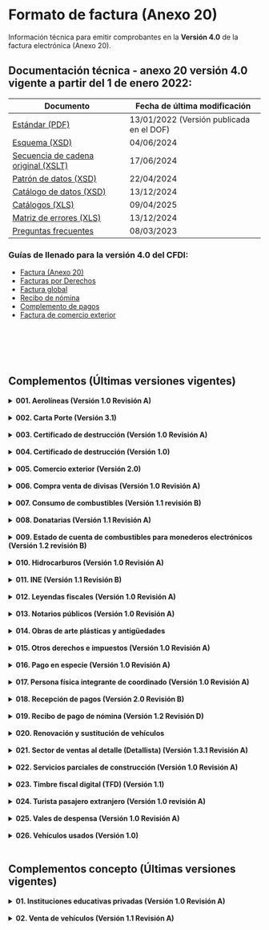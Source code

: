 # Formato de factura (Anexo 20)

 Información técnica para emitir comprobantes en la **Versión 4.0** de la factura electrónica (Anexo 20).


## Documentación técnica - anexo 20 versión 4.0 vigente a partir del 1 de enero 2022:

|Documento|Fecha de última modificación|
|---------|----------------------------|
|[Estándar (PDF)](CFDI/Version%204.0/Anexo20_2022.pdf) |13/01/2022 (Versión publicada en el DOF)|
|[Esquema (XSD)]() | 04/06/2024|
|[Secuencia de cadena original (XSLT)]()| 17/06/2024|
|[Patrón de datos (XSD)]()| 22/04/2024|
|[Catálogo de datos (XSD)]()| 13/12/2024|
|[Catálogos (XLS)]()| 09/04/2025|
|[Matriz de errores (XLS)]()| 13/12/2024|
|[Preguntas frecuentes]()|08/03/2023|


### Guías de llenado para la versión 4.0 del CFDI:

- [Factura (Anexo 20)]()
- [Facturas por Derechos]()
- [Factura global]()
- [Recibo de nómina]()
- [Complemento de pagos]()
- [Factura de comercio exterior]()


</br></br>
</br></br>

## Complementos (Últimas versiones vigentes)
[comment]: <> (1. Aerolíneas)
<details>
    <summary><strong>001. Aerolíneas (Versión 1.0 Revisión A)</strong></summary>
    <p>Complemento al Comprobante Fiscal Digital por Internet (CFDI) para el manejo de datos de aerolíneas para pasajeros.</p>
    <ul>
        <li><a href="" target="_blank">Estándar</a></li>
        <li><a href="" target="_blank">Esquema</a></li>
        <li><a href="" target="_blank">Secuencia cadena original (XSLT)</a></li>
        <li><a href="" target="_blank">Catálogos</a></li>
    </ul>
</details></br>

[comment]: <> (2. Carta Porte)
<details>
    <summary><strong>002. Carta Porte (Versión 3.1)</strong></summary>
    <p>Complemento para incorporar al Comprobante Fiscal Digital por Internet (CFDI), la información relacionada a los bienes y/o mercancías, ubicaciones de origen, puntos intermedios y destinos, así como lo referente al medio por el que se transportan; que circulen por vía terrestre, férrea, aérea o naveguen por vía marítima; además de incluir el traslado de hidrocarburos y petrolíferos.</p>
    <ul>
        <li><a href="https://verificacfdi.facturaelectronica.sat.gob.mx/verificaccp/default.aspx" target="_blank">Verifica el complemento:</a> Te permite verificar el complemento Carta Porte y te da la certeza de que se encuentra registrado en los controles del SAT.</li>
        <li><a href="" target="_blank">Estándar del complemento Carta Porte (PDF)</a></li>
        <li><a href="" target="_blank">Esquema del complemento Carta Porte (XSD)</a></li>
        <li><a href="" target="_blank">Secuencia cadena original (XSLT)</a></li>
        <li><a href="" target="_blank">Matriz de errores (XLS)</a></li>
        <li><a href="" target="_blank">Esquema de los catálogos (XSD)</a></li>
        <li><a href="" target="_blank">Catálogos del complemento (XLSX)</a></li>        
        <li>Instructivos de llenado:
            <ul>
                <li><a href="" target="_blank">Autotransporte</a></li>
                <li><a href="" target="_blank">Marítimo</a></li>
                <li><a href="" target="_blank">Aéreo</a></li>
                <li><a href="" target="_blank">Ferroviario</a></li>
            </ul>
        </li>
    </ul>
</details></br>

[comment]: <> (3. Certificado de destrucción)
<details>
    <summary><strong>003. Certificado de destrucción (Versión 1.0 Revisión A)</strong></summary>
    <p>Complemento para incluir los datos de identificación de los CFDI generados en Registro Fiscal.</p>
    <ul>        
        <li><a href="" target="_blank">Estándar</a></li>
        <li><a href="" target="_blank">Esquema (XSD)</a></li>
        <li><a href="" target="_blank">Secuencia cadena original (XSLT)</a></li>
        <li><a href="" target="_blank">Catálogos</a></li>
    </ul>
</details></br>

[comment]: <> (4. CFDI Registro fiscal)
<details>
    <summary><strong>004. Certificado de destrucción (Versión 1.0)</strong></summary>
    <p>Complemento para incorporar la información que integra el certificado de destrucción de vehículos destruidos por los centros de destrucción autorizados por el SAT.</p>
    <ul>        
        <li><a href="" target="_blank">Estándar</a></li>
        <li><a href="" target="_blank">Esquema (XSD)</a></li>
        <li><a href="" target="_blank">Secuencia cadena original (XSLT)</a></li>
    </ul>
</details></br>

[comment]: <> (5. Comercio exterior)
<details>
    <summary><strong>005. Comercio exterior (Versión 2.0)</strong></summary>
    <p>Complemento para incorporar la información en caso de exportación definitiva de mercancías.</p>
    <ul>        
        <li><a href="" target="_blank">Estándar</a></li>
        <li><a href="" target="_blank">Esquema (XSD)</a></li>
        <li><a href="" target="_blank">Secuencia cadena original (XSLT)</a></li>
        <li><a href="" target="_blank">Catálogos (XLS)</a></li>
        <li><a href="" target="_blank">Esquema de catálogos (XSD)</a></li>
        <li><a href="" target="_blank">Matriz de errores (XLS)</a></li>
        <li><a href="" target="_blank">Guía de llenado (PDF)</a></li>
    </ul>
</details></br>

[comment]: <> (6. Compra venta de divisas)
<details>
    <summary><strong>006. Compra venta de divisas (Versión 1.0 Revisión A)</strong></summary>
    <p>Complemento para identificar las operaciones de compra y venta de divisas que realizan los centros cambiarios y las casas de cambio; al hacer mención expresa de que los comprobantes se expiden por la compra, o bien, por la venta de divisas.</p>
    <ul>        
        <li><a href="" target="_blank">Estándar</a></li>
        <li><a href="" target="_blank">Esquema (XSD)</a></li>
        <li><a href="" target="_blank">Secuencia cadena original (XSLT)</a></li>
        <li><a href="" target="_blank">Instructivo</a></li>
    </ul>
</details></br>

[comment]: <> (7. Consumo de combustibles)
<details>
    <summary><strong>007. Consumo de combustibles (Versión 1.1 revisión B)</strong></summary>
    <p>Complemento para integrar al Comprobante Fiscal Digital por Internet (CFDI) la información de consumo de combustibles por monedero electrónico.</p>
    <ul>        
        <li><a href="" target="_blank">Estándar</a></li>
        <li><a href="" target="_blank">Esquema (XSD)</a></li>
        <li><a href="" target="_blank">Secuencia cadena original (XSLT)</a></li>
        <li><a href="" target="_blank">Catálogos (XLSX)</a></li>
        <li><a href="" target="_blank">Esquema de catálogos (XSD)</a></li>
    </ul>
</details></br>

[comment]: <> (8. Donatarias)
<details>
    <summary><strong>008. Donatarias (Versión 1.1 Revisión A)</strong></summary>
    <p>Complemento para incluir la información requerida por el Servicio de Administración Tributaria a las organizaciones civiles o fideicomisos autorizados para recibir donativos, que permite hacer deducibles los Comprobantes Fiscales Digitales por Internet (CFDI) a los donantes.</p>
    <ul>        
        <li><a href="" target="_blank">Estándar</a></li>
        <li><a href="" target="_blank">Esquema (XSD)</a></li>
        <li><a href="" target="_blank">Secuencia cadena original (XSLT)</a></li>
        <li><a href="" target="_blank">Material de apoyo para elaborar una factura de donativos</a></li>
        <li><a href="http://omawww.sat.gob.mx/factura/Paginas/emite_organismospublicos.htm" target="_blank">Organismos públicos</a></li>
    </ul>
</details></br>

[comment]: <> (9. Estado de cuenta de combustibles para monederos electrónicos)
<details>
    <summary><strong>009. Estado de cuenta de combustibles para monederos electrónicos (Versión 1.2 revisión B)</strong></summary>
    <p>Complemento para integrar al Comprobante Fiscal Digital por Internet (CFDI) la información aplicable al estado de cuenta emitido por un prestador de servicios de monedero electrónico.</p>
    <ul>        
        <li><a href="" target="_blank">Estándar</a></li>
        <li><a href="" target="_blank">Esquema (XSD)</a></li>
        <li><a href="" target="_blank">Secuencia cadena original (XSLT)</a></li>
        <li><a href="" target="_blank">Matriz de Errores</a></li>
        <li><a href="" target="_blank">Catálogos (XLSX)</a></li>
        <li><a href="" target="_blank">Esquema de catálogos (XSD)</a></li>
        <li><a href="https://www.sat.gob.mx/portal/public/tramites/monederos-electronicos" target="_blank">Padrón de emisores de monederos electrónicos de vales de despensa autorizados</a></li>
    </ul>
</details></br>

[comment]: <> (10. Hidrocarburos)
<details>
    <summary><strong>010. Hidrocarburos (Versión 1.0 Revisión A)</strong></summary>
    <p>Permite incorporar a la factura la información referente a los costos, gastos e inversiones realizadas, así como los ingresos percibidos por el operador de un consorcio petrolero.</p>
    <ul>        
        <li>Complemento para Gastos del consorcio derivados de la ejecución de un contrato de exploración o extracción de hidrocarburos
            <ul>
                <li><a href="" target="_blank">Estándar</a></li>
                <li><a href="" target="_blank">Esquema (XSD)</a></li>
                <li><a href="" target="_blank">Secuencia cadena original (XSLT)</a></li>
                <li><a href="" target="_blank">Matriz de Errores</a></li>
                <li><a href="" target="_blank">Catálogos (XLSX)</a></li>
                <li><a href="" target="_blank">Esquema de catálogos (XSD)</a></li>
            </ul>
        </li>
        <li>Complemento para Ingresos atribuibles a los integrantes de un consorcio derivados de la contraprestación de un contrato de exploración o extracción de hidrocarburos
            <ul>
                <li><a href="" target="_blank">Estándar</a></li>
                <li><a href="" target="_blank">Esquema (XSD)</a></li>
                <li><a href="" target="_blank">Secuencia cadena original (XSLT)</a></li>
                <li><a href="" target="_blank">Matriz de Errores</a></li>
                <li><a href="" target="_blank">Catálogos (XLSX)</a></li>
                <li><a href="" target="_blank">Esquema de catálogos (XSD)</a></li>                
            </ul>
        </li>       
    </ul>
</details></br>

[comment]: <> (11. INE)
<details>
    <summary><strong>011. INE (Versión 1.1 Revisión B)</strong></summary>
    <p>Complemento para incluir al Comprobante Fiscal Digital por Internet (CFDI) los datos que identifiquen el tipo de proceso al que van dirigidos los gastos que realizan los partidos o las Asociaciones Civiles.</p>
    <ul>        
        <li><a href="" target="_blank">Estándar</a></li>
        <li><a href="" target="_blank">Esquema (XSD)</a></li>
        <li><a href="" target="_blank">Secuencia cadena original (XSLT)</a></li>
        <li><a href="" target="_blank">Catálogos (XLSX)</a></li>
        <li><a href="" target="_blank">Esquema de catálogos (XSD)</a></li>
        <li><a href="" target="_blank">Matriz de Errores</a></li>
    </ul>
</details></br>

[comment]: <> (12. Leyendas fiscales)
<details>
    <summary><strong>012. Leyendas fiscales (Versión 1.0 Revisión A)</strong></summary>
    <p>Complemento para incluir leyendas previstas en disposiciones fiscales, distintas a las contenidas en el estándar de Comprobante Fiscal Digital por Internet (CFDI).</p>
    <ul>        
        <li><a href="" target="_blank">Estándar</a></li>
        <li><a href="" target="_blank">Esquema (XSD)</a></li>
        <li><a href="" target="_blank">Secuencia cadena original (XSLT)</a></li>
    </ul>
</details></br>

[comment]: <> (13. Notarios públicos)
<details>
    <summary><strong>013. Notarios públicos (Versión 1.0 Revisión A)</strong></summary>
    <p>Complemento para incluir al Comprobante Fiscal Digital por Internet (CFDI) información sobre el manejo de la enajenación de bienes inmuebles o servidumbres de paso con indemnización o contraprestación en una sola exhibición.</p>
    <ul>        
        <li><a href="" target="_blank">Estándar</a></li>
        <li><a href="" target="_blank">Esquema (XSD)</a></li>
        <li><a href="" target="_blank">Secuencia cadena original (XSLT)</a></li>
        <li><a href="" target="_blank">Catálogos</a></li>
    </ul>
</details></br>

[comment]: <> (14. Obras de arte plásticas y antigüedades)
<details>
    <summary><strong>014. Obras de arte plásticas y antigüedades</strong></summary>
    <p>Complemento para incluir al Comprobante Fiscal Digital por Internet (CFDI) la información sobre el manejo de la enajenación de obras de artes plásticas y antigüedades.</p>
    <ul>        
        <li><a href="" target="_blank">Estándar</a></li>
        <li><a href="" target="_blank">Esquema (XSD)</a></li>
        <li><a href="" target="_blank">Secuencia cadena original (XSLT)</a></li>
        <li><a href="" target="_blank">Catálogos</a></li>
    </ul>
</details></br>

[comment]: <> (15. Otros derechos e impuestos)
<details>
    <summary><strong>015. Otros derechos e impuestos (Versión 1.0 Revisión A)</strong></summary>
    <p>Complemento para incluir al Comprobante Fiscal Digital por Internet (CFDI) los impuestos locales.</p>
    <ul>        
        <li><a href="" target="_blank">Estándar</a></li>
        <li><a href="" target="_blank">Esquema (XSD)</a></li>
        <li><a href="" target="_blank">Secuencia cadena original (XSLT)</a></li>
    </ul>
</details></br>

[comment]: <> (16. Pago en especie)
<details>
    <summary><strong>016. Pago en especie (Versión 1.0 Revisión A)</strong></summary>
    <p>Complemento para la expedición de Comprobantes Fiscales Digitales por Internet (CFDI) por la donación en la facilidad fiscal de Pago en especie.</p>
    <ul>        
        <li><a href="" target="_blank">Estándar</a></li>
        <li><a href="" target="_blank">Esquema (XSD)</a></li>
        <li><a href="" target="_blank">Secuencia cadena original (XSLT)</a></li>
    </ul>
</details></br>

[comment]: <> (17. Persona física integrante de coordinado)
<details>
    <summary><strong>017. Persona física integrante de coordinado (Versión 1.0 Revisión A)</strong></summary>
    <p>Complemento para incorporar al Comprobante Fiscal Digital por Internet (CFDI) los datos de identificación del vehículo que corresponda a personas físicas integrantes de coordinados que opten por pagar el impuesto individualmente, de conformidad con lo establecido por el artículo 83, séptimo párrafo de la Ley del Impuesto sobre la Renta.</p>
    <ul>        
        <li><a href="" target="_blank">Estándar</a></li>
        <li><a href="" target="_blank">Esquema (XSD)</a></li>
        <li><a href="" target="_blank">Secuencia cadena original (XSLT)</a></li>
    </ul>
</details></br>

[comment]: <> (18. Recepción de pagos)
<details>
    <summary><strong>018. Recepción de pagos (Versión 2.0 Revisión B)</strong></summary>
    <p>Complemento para el Comprobante Fiscal Digital por Internet (CFDI) para registrar información sobre la recepción de pagos. El emisor de este complemento para recepción de pagos debe ser quien las leyes le obliguen a expedir comprobantes por los actos o actividades que realicen, por los ingresos que se perciban o por las retenciones de contribuciones que efectúen.</p>
    <ul>        
        <li><a href="" target="_blank">Estándar</a></li>
        <li><a href="" target="_blank">Esquema (XSD)</a></li>
        <li><a href="" target="_blank">Secuencia cadena original (XSLT)</a></li>
        <li><a href="" target="_blank">Catálogos (XLS)</a></li>
        <li><a href="" target="_blank">Esquema de catálogos (XSD)</a></li>
        <li><a href="" target="_blank">Matriz de errores (XLS)</a></li>
        <li><a href="" target="_blank">Guía de llenado (PDF)</a></li>
    </ul>
</details></br>

[comment]: <> (19. Recibo de pago de nómina)
<details>
    <summary><strong>019. Recibo de pago de nómina (Versión 1.2 Revisión D)</strong></summary>
    <p>Complemento para incorporar al Comprobante Fiscal Digital por Internet (CFDI) la información que ampara conceptos de ingresos por salarios, la prestación de un servicio personal subordinado o conceptos asimilados a salarios (Nómina).</p>
    <ul>        
        <li><a href="" target="_blank">Estándar</a></li>
        <li><a href="" target="_blank">Esquema (XSD)</a></li>
        <li><a href="" target="_blank">Secuencia cadena original (XSLT)</a></li>
        <li><a href="" target="_blank">Catálogos (XLSX)</a></li>
        <li><a href="" target="_blank">Esquema de catálogos (XSD)</a></li>
        <li><a href="" target="_blank">Matriz de errores (XLS)</a></li>
        <li><a href="" target="_blank">Guía de llenado (PDF)</a></li>
    </ul>
</details></br>

[comment]: <> (20. Renovación y sustitución de vehículos)
<details>
    <summary><strong>020. Renovación y sustitución de vehículos</strong></summary>
    <p>Complemento para incorporar la información relativa a los estímulos por la renovación del parque vehicular del autotransporte y por el que se otorgan medidas para la sustitución de vehículos de autotransporte de pasaje y carga.</p>
    <ul>        
        <li><a href="" target="_blank">Estándar</a></li>
        <li><a href="" target="_blank">Esquema (XSD)</a></li>
        <li><a href="" target="_blank">Secuencia cadena original (XSLT)</a></li>
        <li><a href="" target="_blank">Catálogos</a></li>
    </ul>
</details></br>

[comment]: <> (21. Sector de ventas al detalle - Detallista)
<details>
    <summary><strong>021. Sector de ventas al detalle (Detallista) (Versión 1.3.1 Revisión A)</strong></summary>
    <p>Complemento para la emisión y recepción de comprobantes fiscales digitales en el sector Retail.</p>
    <ul>        
        <li><a href="" target="_blank">Estándar</a></li>
        <li><a href="" target="_blank">Esquema (XSD)</a></li>
        <li><a href="" target="_blank">Secuencia cadena original (XSLT)</a></li>
    </ul>
</details></br>

[comment]: <> (22. Servicios parciales de construcción)
<details>
    <summary><strong>022. Servicios parciales de construcción (Versión 1.0 Revisión A)</strong></summary>
    <p>Complemento para incorporar información de servicios parciales de construcción de inmuebles destinados a casa habitación.</p>
    <ul>        
        <li><a href="" target="_blank">Estándar</a></li>
        <li><a href="" target="_blank">Esquema (XSD)</a></li>
        <li><a href="" target="_blank">Secuencia cadena original (XSLT)</a></li>
        <li><a href="" target="_blank">Catálogos</a></li>
    </ul>
</details></br>

[comment]: <> (23. Timbre fiscal digital TFD)
<details>
    <summary><strong>023. Timbre fiscal digital (TFD) (Versión 1.1)</strong></summary>
    <p>Complemento que permite incluir información adicional del uso regulado por la autoridad y que esta se encuentre protegida por el sello digital en la factura, acredita la validez y certificación de una factura generada por el proveedor de certificación de CFDI, una vez timbrado el documento.</p>
    <ul>        
        <li><a href="" target="_blank">Estándar</a></li>
        <li><a href="" target="_blank">Esquema (XSD)</a></li>
        <li><a href="" target="_blank">Secuencia cadena original (XSLT)</a></li>
    </ul>
</details></br>

[comment]: <> (24. Turista pasajero extranjero)
<details>
    <summary><strong>024. Turista pasajero extranjero (Versión 1.0 revisión A)</strong></summary>
    <p>Complemento para integrar al Comprobante Fiscal Digital por Internet (CFDI) información sobre del manejo de datos de Turista pasajero extranjero.</p>
    <ul>        
        <li><a href="" target="_blank">Estándar</a></li>
        <li><a href="" target="_blank">Esquema (XSD)</a></li>
        <li><a href="" target="_blank">Secuencia cadena original (XSLT)</a></li>
    </ul>
</details></br>

[comment]: <> (25. Vales de despensa)
<details>
    <summary><strong>025. Vales de despensa (Versión 1.0 Revisión A)</strong></summary>
    <p>Complemento para integrar al Comprobante Fiscal Digital por Internet (CFDI) la información emitida por un prestador de servicios de monedero electrónico de vales de despensa.</p>
    <ul>        
        <li><a href="" target="_blank">Estándar</a></li>
        <li><a href="" target="_blank">Esquema (XSD)</a></li>
        <li><a href="" target="_blank">Secuencia cadena original (XSLT)</a></li>
        <li><a href="https://www.sat.gob.mx/portal/public/tramites/monederos-electronicos" target="_blank">Padrón de emisores de monederos electrónicos de vales de despensa autorizados</a></li>
    </ul>
</details></br>

[comment]: <> (26. Vehículos usados)
<details>
    <summary><strong>026. Vehículos usados (Versión 1.0)</strong></summary>
    <p>Complemento para incorporar la información de las operaciones de los contribuyentes que enajenen vehículos nuevos a personas físicas que no tributen en los términos de las Secciones I y II del Capítulo II del Título IV de la ley del ISR, y que reciban en contraprestación como resultados de esa enajenación un vehículo usado y dinero.</p>
    <ul>        
        <li><a href="" target="_blank">Estándar</a></li>
        <li><a href="" target="_blank">Esquema (XSD)</a></li>
        <li><a href="" target="_blank">Secuencia cadena original (XSLT)</a></li>
    </ul>
</details></br>





## Complementos concepto (Últimas versiones vigentes)
[comment]: <> (1. Instituciones educativas privadas)
<details>
    <summary><strong>01. Instituciones educativas privadas (Versión 1.0 Revisión A)</strong></summary>
    <p>Complemento concepto para la expedición de comprobantes fiscales por parte de instituciones educativas privadas, para los efectos del artículo primero y cuarto del decreto por el que se otorga un estímulo fiscal a las personas físicas en relación con los pagos por servicios educativos.</p>
    <ul>
        <li><a href="" target="_blank">Estándar</a></li>
        <li><a href="" target="_blank">Esquema</a></li>
        <li><a href="" target="_blank">Secuencia cadena original (XSLT)</a></li>
    </ul>
</details></br>

[comment]: <> (2. Venta de vehículos)
<details>
    <summary><strong>02. Venta de vehículos (Versión 1.1 Revisión A)</strong></summary>
    <p>Complemento concepto para la expedición de comprobantes fiscales por parte de instituciones educativas privadas, para los efectos del artículo primero y cuarto del decreto por el que se otorga un estímulo fiscal a las personas físicas en relación con los pagos por servicios educativos.</p>
    <ul>
        <li><a href="" target="_blank">Estándar</a></li>
        <li><a href="" target="_blank">Esquema</a></li>
        <li><a href="" target="_blank">Secuencia cadena original (XSLT)</a></li>
    </ul>
</details></br>
